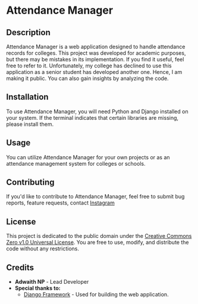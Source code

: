 # Attendance Manager

## Description
Attendance Manager is a web application designed to handle attendance records for colleges. This project was developed for academic purposes, but there may be mistakes in its implementation. If you find it useful, feel free to refer to it. Unfortunately, my college has declined to use this application as a senior student has developed another one. Hence, I am making it public. You can also gain insights by analyzing the code.

## Installation
To use Attendance Manager, you will need Python and Django installed on your system. If the terminal indicates that certain libraries are missing, please install them.

## Usage
You can utilize Attendance Manager for your own projects or as an attendance management system for colleges or schools.

## Contributing
If you'd like to contribute to Attendance Manager, feel free to submit bug reports, feature requests, contact [Instagram](https://www.instagram.com/a_dw_aith___/)

## License
This project is dedicated to the public domain under the [Creative Commons Zero v1.0 Universal License](https://creativecommons.org/publicdomain/zero/1.0/). You are free to use, modify, and distribute the code without any restrictions.

## Credits
- **Adwaith NP** - Lead Developer
- **Special thanks to:** 
  - [Django Framework](https://www.djangoproject.com/) - Used for building the web application.

